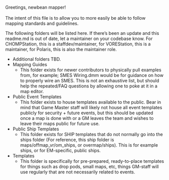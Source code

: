 Greetings, newbean mapper! \
 \
The intent of this file is to allow you to more easily be able to follow mapping standards and guidelines.

The following folders will be listed here. If there’s been an update and this readme.md is out of date, let a maintainer on your codebase know. For CHOMPStation, this is a staffdev/maintainer, for VOREStation, this is a maintainer, for Polaris, this is also the maintainer role.



* Additional folders TBD.
* Mapping Guides
    * This folder exists for newer contributors to physically pull examples from, for example; SMES Wiring.dmm would be for guidance on how to properly wire an SMES. This is not an exhaustive list, but should help the repeated/FAQ questions by allowing one to poke at it in a map editor.
* Public Event Templates
    * This folder exists to house templates available to the public. Bear in mind that Game Master staff will likely not house all event templates publicly for security + future events, but this should be updated once a map is done with or a GM leaves the team and wishes to leave their maps public for future use.
* Public Ship Templates
    * This folder exists for SHIP templates that do not normally go into the ships folder (For reference, this ship folder is maps/offmap_vr/om_ships, or overmap/ships). This is for example ships, or for EM-specific, public ships.
* Templates
    * This folder is specifically for pre-prepared, ready-to-place templates for things such as drop pods, small maps, etc, things GM-staff will use regularly that are not necessarily related to events.

